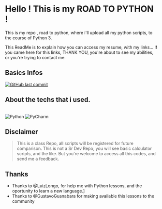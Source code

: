 # Hello ! This is my ROAD TO PYTHON !

This is my repo , road to python, where i'll upload all my python scripts, to the course of Python 3.

This ReadMe is to explain how you can access my resume, with my links... If you came here for this links, THANK YOU, you're about to see my abilities, or you're trying to contact me.

## Basics Infos

  <a href="https://github.com/Ceagah/PythonScripts/commits/master">
    <img alt="GitHub last commit" src="https://img.shields.io/github/last-commit/Ceagah/PythonScripts?color=6E40C9&style=flat-square">
  </a>

## About the techs that i used.

<br/>

<img alt="Python" src="https://img.shields.io/badge/-Python-45b8d8?style=for-the-badge&logo=react&logoColor=white" />
<img alt="PyCharm" src="https://img.shields.io/badge/PyCharm-000000?style=for-the-badge&logo=pycharm&logoColor=white" />

## Disclaimer

> This is a class Repo, all scripts will be registered for future comparison. This is not a Sr Dev Repo, you will see basic calculator scripts, and the like. But you're welcome to access all this codes, and send me a feedback.

## Thanks

- Thanks to @LuizLongo, for help me with Python lessons, and the oportunity to learn a new language.]
- Thanks to @GustavoGuanabara for making available this lessons to the community
